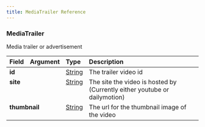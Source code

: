```yaml
---
title: MediaTrailer Reference
---
```


### MediaTrailer
Media trailer or advertisement
<table>
<thead>
<tr>
<th align="left">Field</th>
<th align="right">Argument</th>
<th align="left">Type</th>
<th align="left">Description</th>
</tr>
</thead>
<tbody>
<tr>
<td colspan="2" valign="top"><strong>id</strong></td>
<td valign="top"><a href="/reference/scalar/string">String</a></td>
<td>
The trailer video id
</td>
</tr>
<tr>
<td colspan="2" valign="top"><strong>site</strong></td>
<td valign="top"><a href="/reference/scalar/string">String</a></td>
<td>
The site the video is hosted by (Currently either youtube or dailymotion)
</td>
</tr>
<tr>
<td colspan="2" valign="top"><strong>thumbnail</strong></td>
<td valign="top"><a href="/reference/scalar/string">String</a></td>
<td>
The url for the thumbnail image of the video
</td>
</tr>
</tbody>
</table>